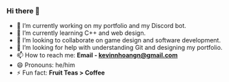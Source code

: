 ### Hi there 👋

- 🔭 I’m currently working on my portfolio and my Discord bot.
- 🌱 I’m currently learning C++ and web design.
- 👯 I’m looking to collaborate on game design and software development.
- 🤔 I’m looking for help with understanding Git and designing my portfolio.
- 📫 How to reach me: **Email - kevinnhoangn@gmail.com**
- 😄 Pronouns: he/him
- ⚡ Fun fact: **Fruit Teas > Coffee**
